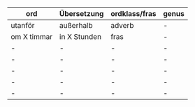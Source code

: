 | ord | Übersetzung | ordklass/fras | genus |
|-----|-------------| -------------| ---|
|utanför| außerhalb| adverb|-|
|om X timmar | in X Stunden |fras|-|
|-|-|-|-|
|-|-|-|-|
|-|-|-|-|
|-|-|-|-|
|-|-|-|-|

